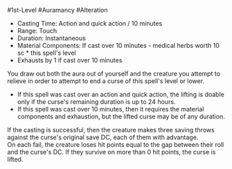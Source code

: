#1st-Level #Auramancy #Alteration
 
- Casting Time: Action and quick action / 10 minutes
- Range: Touch
- Duration: Instantaneous
- Material Components: If cast over 10 minutes - medical herbs worth 10 sc * this spell's level
- Exhausts by 1 if cast over 10 minutes  

You draw out both the aura out of yourself and the creature you attempt to relieve in order to attempt to end a curse of this spell's level or lower.

* If this spell was cast over an action and quick action, the lifting is doable only if the curse's remaining duration is up to 24 hours.
* If this spell was cast over 10 minutes, then it requires the material components and exhaustion, but the lifted curse may be of any duration.

If the casting is successful, then the creature makes three saving throws against the curse's original save DC, each of them with advantage.  
On each fail, the creature loses hit points equal to the gap between their roll and the curse's DC. If they survive on more than 0 hit points, the curse is lifted.
